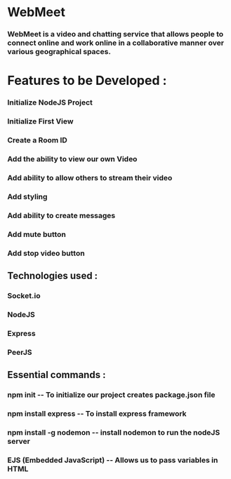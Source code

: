 # WebMeet
### WebMeet is a video and chatting service that allows people to connect online and work online in a collaborative manner over various geographical spaces.

# Features to be Developed :

### Initialize NodeJS Project 
### Initialize First View
### Create a Room ID
### Add the ability to view our own Video
### Add ability to allow others to stream their video
### Add styling 
### Add ability to create messages 
### Add mute button
### Add stop video button

## Technologies used :

### Socket.io
### NodeJS 
### Express
### PeerJS


## Essential commands :

### npm init -- To initialize our project creates package.json file
### npm install express -- To install express framework
### npm install -g nodemon -- install nodemon to run the nodeJS server 


### EJS (Embedded JavaScript) -- Allows us to pass variables in HTML 